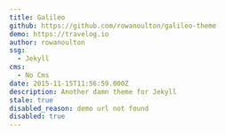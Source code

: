 ```yaml
---
title: Galileo
github: https://github.com/rowanoulton/galileo-theme
demo: https://travelog.io
author: rowanoulton
ssg:
  - Jekyll
cms:
  - No Cms
date: 2015-11-15T11:56:59.000Z
description: Another damn theme for Jekyll
stale: true
disabled_reason: demo url not found
disabled: true
---
```

